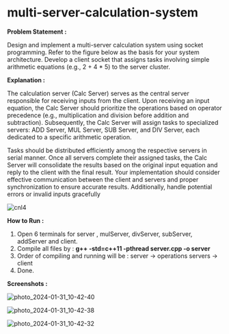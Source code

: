 # multi-server-calculation-system

**Problem Statement :**

Design and implement a multi-server calculation system using socket programming. Refer to
the figure below as the basis for your system architecture. Develop a client socket that assigns
tasks involving simple arithmetic equations (e.g., 2 + 4 * 5) to the server cluster.

**Explanation :**

The calculation server (Calc Server) serves as the central server responsible for receiving inputs
from the client. Upon receiving an input equation, the Calc Server should prioritize the
operations based on operator precedence (e.g., multiplication and division before addition and
subtraction). Subsequently, the Calc Server will assign tasks to specialized servers: ADD
Server, MUL Server, SUB Server, and DIV Server, each dedicated to a specific arithmetic
operation.

Tasks should be distributed efficiently among the respective servers in serial manner. Once all
servers complete their assigned tasks, the Calc Server will consolidate the results based on the
original input equation and reply to the client with the final result.
Your implementation should consider effective communication between the client and servers
and proper synchronization to ensure accurate results. Additionally, handle potential errors or
invalid inputs gracefully

![cnl4](https://github.com/sangdeepganvir/multi-server-calculation-system/assets/41817210/9e0caa74-817b-4856-8ea5-46a935980ae7)


**How to Run :**

1) Open 6 terminals for server , mulServer, divServer, subServer, addServer and client.
2) Compile all files by : **g++ -std=c++11 -pthread server.cpp -o server**
3) Order of compiling and running will be : server -> operations servers -> client
4) Done.

**Screenshots :**

![photo_2024-01-31_10-42-40](https://github.com/sangdeepganvir/multi-server-calculation-system/assets/41817210/4d6ac0b7-2f72-47b0-879f-cfdb4940dcb2)

![photo_2024-01-31_10-42-38](https://github.com/sangdeepganvir/multi-server-calculation-system/assets/41817210/2a763478-9451-48f7-ba17-6fe922465f59)

![photo_2024-01-31_10-42-32](https://github.com/sangdeepganvir/multi-server-calculation-system/assets/41817210/0f25d15d-f1ce-48c0-b7a5-c66b4d8293d1)
